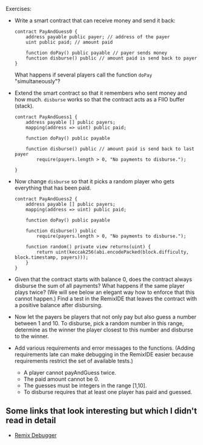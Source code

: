 Exercises:

- Write a smart contract that can receive money and send it back:  

    ```solidity
    contract PayAndGuess0 {
        address payable public payer; // address of the payer
        uint public paid; // amount paid

        function doPay() public payable // payer sends money
        function disburse() public // amount paid is send back to payer
    }
    ```
    What happens if several players call the function `doPay` "simultaneously"?

- Extend the smart contract so that it remembers who sent money and how much. `disburse` works so that the contract acts as a FIlO buffer (stack).

    ```solidity
    contract PayAndGuess1 {
        address payable [] public payers; 
        mapping(address => uint) public paid;

        function doPay() public payable 

        function disburse() public // amount paid is send back to last payer
            require(payers.length > 0, "No payments to disburse.");

    }
    ```

- Now change `disburse` so that it picks a random player who gets everything that has been paid. 

    ```solidity
    contract PayAndGuess2 {
        address payable [] public payers; 
        mapping(address => uint) public paid;

        function doPay() public payable

        function disburse() public 
            require(payers.length > 0, "No payments to disburse.");
    
        function random() private view returns(uint) {
            return uint(keccak256(abi.encodePacked(block.difficulty, block.timestamp, payers)));
        }
    }
    ```

- Given that the contract starts with balance 0, does the contract always disburse the sum of all payments? What happens if the same player plays twice? (We will see below an elegant way how to enforce that this cannot happen.) Find a test in the RemixIDE that leaves the contract with a positive balance after disbursing.

- Now let the payers be players that not only pay but also guess a number between 1 and 10. To disburse, pick a random number in this range, determine as the winner the player closest to this number and disburse to the winner.

- Add various requirements and error messages to the functions. (Adding requirements late can make debugging in the RemixIDE easier because requirements restrict the set of available tests.)
    - A player cannot payAndGuess twice.
    - The paid amount cannot be 0.
    - The guesses must be integers in the range [1,10].
    - To disburse requires that at least one player has paid and guessed.

## Some links that look interesting but which I didn't read in detail

- [Remix Debugger](https://medium.com/remix-ide/remix-debugger-b542ea24a0d)


